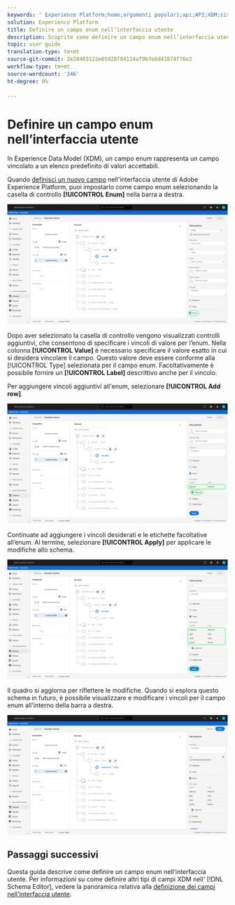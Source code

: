 ```yaml
---
keywords: ' Experience Platform;home;argomenti popolari;api;API;XDM;sistema XDM;modello dati esperienza;modello dati;ui;workspace;enum;field;'
solution: Experience Platform
title: Definire un campo enum nell’interfaccia utente
description: Scoprite come definire un campo enum nell’interfaccia utente del Experience Platform .
topic: user guide
translation-type: tm+mt
source-git-commit: 2e20403122e65d28f04114af9b7e8d41874f76e2
workflow-type: tm+mt
source-wordcount: '246'
ht-degree: 0%

---
```



# Definire un campo enum nell’interfaccia utente

In Experience Data Model (XDM), un campo enum rappresenta un campo vincolato a un elenco predefinito di valori accettabili.

Quando [definisci un nuovo campo](./overview.md#define) nell&#39;interfaccia utente di Adobe Experience Platform, puoi impostarlo come campo enum selezionando la casella di controllo **[!UICONTROL Enum]** nella barra a destra.

![](../../images/ui/fields/special/enum.png)

Dopo aver selezionato la casella di controllo vengono visualizzati controlli aggiuntivi, che consentono di specificare i vincoli di valore per l’enum. Nella colonna **[!UICONTROL Value]** è necessario specificare il valore esatto in cui si desidera vincolare il campo. Questo valore deve essere conforme alla [!UICONTROL Type] selezionata per il campo enum. Facoltativamente è possibile fornire un **[!UICONTROL Label]** descrittivo anche per il vincolo.

Per aggiungere vincoli aggiuntivi all&#39;enum, selezionare **[!UICONTROL Add row]**.

![](../../images/ui/fields/special/enum-add-row.png)

Continuate ad aggiungere i vincoli desiderati e le etichette facoltative all’enum. Al termine, selezionare **[!UICONTROL Apply]** per applicare le modifiche allo schema.

![](../../images/ui/fields/special/enum-configured.png)

Il quadro si aggiorna per riflettere le modifiche. Quando si esplora questo schema in futuro, è possibile visualizzare e modificare i vincoli per il campo enum all&#39;interno della barra a destra.

![](../../images/ui/fields/special/enum-applied.png)

## Passaggi successivi

Questa guida descrive come definire un campo enum nell’interfaccia utente. Per informazioni su come definire altri tipi di campi XDM nell&#39; [!DNL Schema Editor], vedere la panoramica relativa alla [definizione dei campi nell&#39;interfaccia utente](./overview.md#special).